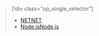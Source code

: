 > [!div class="op_single_selector"]
> * [<span data-ttu-id="1f0f2-101">NET</span><span class="sxs-lookup"><span data-stu-id="1f0f2-101">NET</span></span>](../articles/service-bus-relay/relay-hybrid-connections-dotnet-get-started.md)
> * [<span data-ttu-id="1f0f2-102">Node.js</span><span class="sxs-lookup"><span data-stu-id="1f0f2-102">Node.js</span></span>](../articles/service-bus-relay/relay-hybrid-connections-node-get-started.md)
> 
> 

